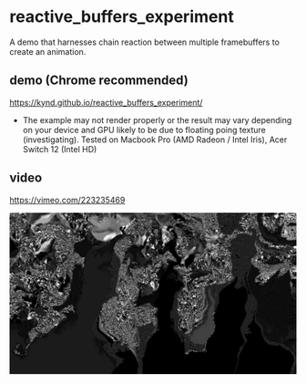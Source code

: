 # reactive_buffers_experiment

A demo that harnesses chain reaction between multiple framebuffers to create an animation.

## demo (Chrome recommended)
https://kynd.github.io/reactive_buffers_experiment/

* The example may not render properly or the result may vary depending on your device and GPU likely to be due to floating poing texture (investigating). Tested on Macbook Pro (AMD Radeon / Intel Iris), Acer Switch 12 (Intel HD)

## video
https://vimeo.com/223235469

<img src="https://github.com/kynd/reactive_buffers_experiment/blob/master/screenshot.jpg?raw=true" alc="screenshot">
